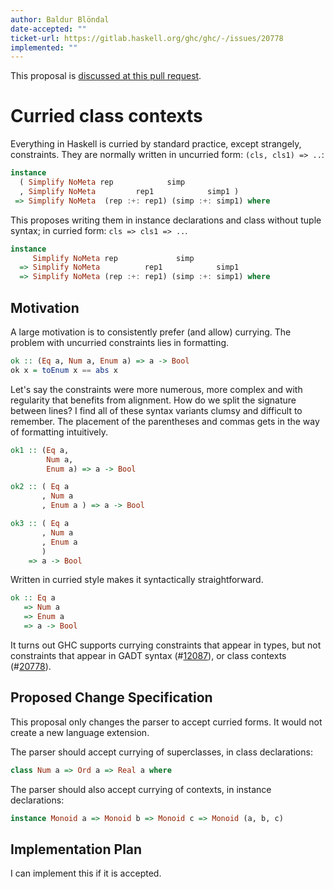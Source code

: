 ```yaml
---
author: Baldur Blöndal
date-accepted: ""
ticket-url: https://gitlab.haskell.org/ghc/ghc/-/issues/20778
implemented: ""
---
```

This proposal is [discussed at this pull request](https://github.com/ghc-proposals/ghc-proposals/pull/666>).

# Curried class contexts

Everything in Haskell is curried by standard practice, except strangely, constraints.
They are normally written in uncurried form: `(cls, cls1) => ..`:

```haskell
instance
  ( Simplify NoMeta rep            simp
  , Simplify NoMeta         rep1            simp1 )
 => Simplify NoMeta  (rep :+: rep1) (simp :+: simp1) where
```

This proposes writing them in instance declarations and class without tuple syntax; in curried form: `cls => cls1 => ..`. 

```haskell
instance
     Simplify NoMeta rep             simp
  => Simplify NoMeta          rep1            simp1
  => Simplify NoMeta (rep :+: rep1) (simp :+: simp1) where
```

## Motivation

A large motivation is to consistently prefer (and allow) currying. The problem with uncurried constraints lies in formatting.

```haskell
ok :: (Eq a, Num a, Enum a) => a -> Bool
ok x = toEnum x == abs x
```

Let's say the constraints were more numerous, more complex and with regularity that benefits from alignment.
How do we split the signature between lines? I find all of these syntax variants clumsy and difficult to remember. The placement of the parentheses and commas gets in the way of formatting intuitively.

```haskell
ok1 :: (Eq a,
        Num a,
        Enum a) => a -> Bool

ok2 :: ( Eq a
       , Num a
       , Enum a ) => a -> Bool

ok3 :: ( Eq a
       , Num a
       , Enum a
       )
    => a -> Bool
```

Written in curried style makes it syntactically straightforward.

```haskell
ok :: Eq a
   => Num a
   => Enum a
   => a -> Bool
```

It turns out GHC supports currying constraints that appear in types, but not constraints that appear in GADT syntax (#[12087](https://gitlab.haskell.org/ghc/ghc/-/issues/12087)), or class contexts (#[20778](https://gitlab.haskell.org/ghc/ghc/-/issues/20778)).

## Proposed Change Specification

This proposal only changes the parser to accept curried forms. It would not create a new language extension.

The parser should accept currying of superclasses, in class declarations:

```haskell
class Num a => Ord a => Real a where
```

The parser should also accept currying of contexts, in instance declarations:

```haskell
instance Monoid a => Monoid b => Monoid c => Monoid (a, b, c) 
```

## Implementation Plan

I can implement this if it is accepted.
